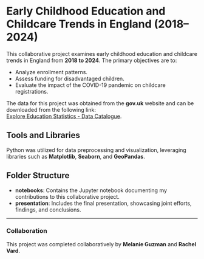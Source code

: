 # Early Childhood Education and Childcare Trends in England (2018–2024)

This collaborative project examines early childhood education and childcare trends in England from **2018 to 2024**. The primary objectives are to:

- Analyze enrollment patterns.
- Assess funding for disadvantaged children.
- Evaluate the impact of the COVID-19 pandemic on childcare registrations.

The data for this project was obtained from the **gov.uk** website and can be downloaded from the following link:  
[Explore Education Statistics - Data Catalogue](https://explore-education-statistics.service.gov.uk/data-catalogue?publicationId=0ce6a6c6-5451-4967-8dd4-2f4fa8131982&releaseId=a5f0aedf-703d-4ff8-28c4-08dc8a1d4d81&themeId=e6e31160-fe79-4556-f3a9-08d86094b9e8).

## Tools and Libraries

Python was utilized for data preprocessing and visualization, leveraging libraries such as **Matplotlib**, **Seaborn**, and **GeoPandas**.

## Folder Structure

- **notebooks**: Contains the Jupyter notebook documenting my contributions to this collaborative project.
- **presentation**: Includes the final presentation, showcasing joint efforts, findings, and conclusions.

---

### Collaboration  
This project was completed collaboratively by **Melanie Guzman** and **Rachel Vard**.  


